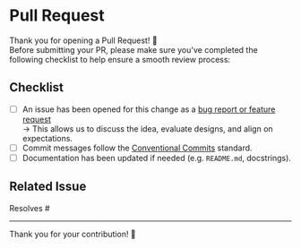 # Pull Request

Thank you for opening a Pull Request! 🙌  
Before submitting your PR, please make sure you've completed the following checklist to help ensure a smooth review process:

## Checklist

- [ ] An issue has been opened for this change as a [bug report or feature request](https://github.com/oncepassaway/homeassistant-vistapool-modbus/issues/new/choose)  
      → This allows us to discuss the idea, evaluate designs, and align on expectations.
- [ ] Commit messages follow the [Conventional Commits](https://www.conventionalcommits.org/) standard.
- [ ] Documentation has been updated if needed (e.g. `README.md`, docstrings).

## Related Issue

Resolves #<!-- Replace with the issue number, e.g. #42 -->

---

Thank you for your contribution! 🎉
